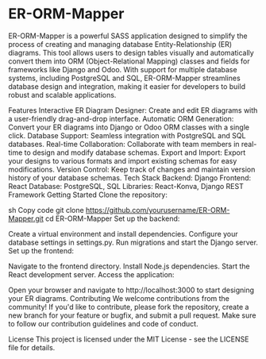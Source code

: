 # ER-ORM-Mapper

ER-ORM-Mapper is a powerful SASS application designed to simplify the process of creating and managing database Entity-Relationship (ER) diagrams. This tool allows users to design tables visually and automatically convert them into ORM (Object-Relational Mapping) classes and fields for frameworks like Django and Odoo. With support for multiple database systems, including PostgreSQL and SQL, ER-ORM-Mapper streamlines database design and integration, making it easier for developers to build robust and scalable applications.

Features
Interactive ER Diagram Designer: Create and edit ER diagrams with a user-friendly drag-and-drop interface.
Automatic ORM Generation: Convert your ER diagrams into Django or Odoo ORM classes with a single click.
Database Support: Seamless integration with PostgreSQL and SQL databases.
Real-time Collaboration: Collaborate with team members in real-time to design and modify database schemas.
Export and Import: Export your designs to various formats and import existing schemas for easy modifications.
Version Control: Keep track of changes and maintain version history of your database schemas.
Tech Stack
Backend: Django
Frontend: React
Database: PostgreSQL, SQL
Libraries: React-Konva, Django REST Framework
Getting Started
Clone the repository:

sh
Copy code
git clone https://github.com/yourusername/ER-ORM-Mapper.git
cd ER-ORM-Mapper
Set up the backend:

Create a virtual environment and install dependencies.
Configure your database settings in settings.py.
Run migrations and start the Django server.
Set up the frontend:

Navigate to the frontend directory.
Install Node.js dependencies.
Start the React development server.
Access the application:

Open your browser and navigate to http://localhost:3000 to start designing your ER diagrams.
Contributing
We welcome contributions from the community! If you'd like to contribute, please fork the repository, create a new branch for your feature or bugfix, and submit a pull request. Make sure to follow our contribution guidelines and code of conduct.

License
This project is licensed under the MIT License - see the LICENSE file for details.

